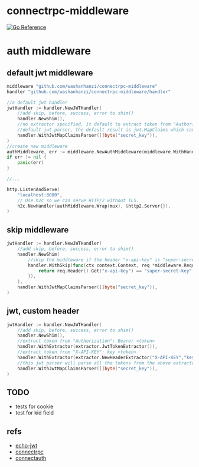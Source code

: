 # connectrpc-middleware

[![Go Reference](https://pkg.go.dev/badge/github.com/washanhanzi/connectrpc-middleware#section-readme.svg)](https://pkg.go.dev/github.com/washanhanzi/connectrpc-middleware#section-readme)

# auth middleware

## default jwt middleware

```go
middleware "github.com/washanhanzi/connectrpc-middleware"
handler "github.com/washanhanzi/connectrpc-middleware/handler"

//a default jwt handler
jwtHandler := handler.NewJWTHandler(
	//add skip, before, success, error to shim()
	handler.NewShim(),
	//no extractor specified, it default to extract token from "Authorization": Bearer <token>
	//default jwt parser, the default result is jwt.MapClaims which can be retrieved by middleware.FromContext[jwt.MapClaims](ctx)
	handler.WithJwtMapClaimsParser([]byte("secret_key")),
)
//create new middleware
authMiddleware, err := middleware.NewAuthMiddleware(middleware.WithHandler(jwtHandler))
if err != nil {
	panic(err)
}

//...

http.ListenAndServe(
	"localhost:8080",
	// Use h2c so we can serve HTTP/2 without TLS.
	h2c.NewHandler(authMiddleware.Wrap(mux), &http2.Server{}),
)
```

## skip middleware

```go
jwtHandler := handler.NewJWTHandler(
	//add skip, before, success, error to shim()
	handler.NewShim(
		//skip the middleware if the header "x-api-key" is "super-secret-key"
		handler.WithSkip(func(ctx context.Context, req *middleware.Request) bool {
			return req.Header().Get("x-api-key") == "super-secret-key"
		}),
	),
	handler.WithJwtMapClaimsParser([]byte("secret_key")),
)
```

## jwt, custom header

```go
jwtHandler := handler.NewJWTHandler(
	//add skip, before, success, error to shim()
	handler.NewShim(),
	//extract token from "Authorization": Bearer <token>
	handler.WithExtractor(extractor.JwtTokenExtractor()),
	//extract token from "X-API-KEY": key <token>
	handler.WithExtractor(extractor.NewHeaderExtractor("X-API-KEY","key ")),
	//this jwt parser will parse all the tokens from the above extractors until success
	handler.WithJwtMapClaimsParser([]byte("secret_key")),
)
```

## TODO

- tests for cookie
- test for kid field

## refs

- [echo-jwt](https://github.com/labstack/echo-jwt)
- [connectrpc](https://github.com/connectrpc/connect-go)
- [connectauth](https://github.com/akshayjshah/connectauth)
